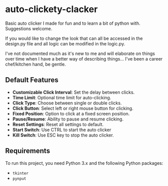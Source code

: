 # auto-clickety-clacker
Basic auto clicker I made for fun and to learn a bit of python with.
Suggestions welcome.

If you would like to change the look that can all be accessed in the design.py file and all logic can be modified in the logic.py.

I've not documented much as it's new to me and will elaborate on things over time when I have a better way of describing things... I've been a career chef/kitchen hand, be gentle.

## Default Features

- **Customizable Click Interval**: Set the delay between clicks.
- **Time Limit**: Optional time limit for auto-clicking.
- **Click Type**: Choose between single or double clicks.
- **Click Button**: Select left or right mouse button for clicking.
- **Fixed Position**: Option to click at a fixed screen position.
- **Pause/Resume**: Ability to pause and resume clicking.
- **Reset Settings**: Reset all settings to default.
- **Start Switch**: Use CTRL to start the auto clicker
- **Kill Switch**: Use ESC key to stop the auto clicker.

## Requirements

To run this project, you need Python 3.x and the following Python packages:

- `tkinter`
- `pynput`

